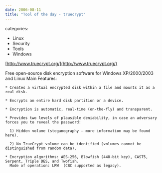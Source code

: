 ```yaml
---
date: 2006-08-11
title: "Tool of the day - truecrypt"
---
```








categories:
- Linux
- Security
- Tools
- Windows


[http://www.truecrypt.org/](http://www.truecrypt.org/)

Free open-source disk encryption software for Windows XP/2000/2003 and Linux
Main Features:

    * Creates a virtual encrypted disk within a file and mounts it as a real disk.

    * Encrypts an entire hard disk partition or a device.

    * Encryption is automatic, real-time (on-the-fly) and transparent.

    * Provides two levels of plausible deniability, in case an adversary forces you to reveal the password:

      1) Hidden volume (steganography – more information may be found here).

      2) No TrueCrypt volume can be identified (volumes cannot be distinguished from random data).

    * Encryption algorithms: AES-256, Blowfish (448-bit key), CAST5, Serpent, Triple DES, and Twofish.
      Mode of operation: LRW  (CBC supported as legacy).
